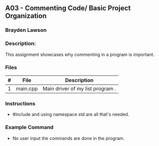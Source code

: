 ## A03 - Commenting Code/ Basic Project Organization
### Brayden Lawson
### Description:

This assignment showcases why commenting in a program is important.

### Files

|   #   | File     | Description                      |
| :---: | -------- | -------------------------------- |
|   1   | main.cpp | Main driver of my list program . |


### Instructions

- #include <iostream> and using namespace std are all that's needed.

### Example Command

- No user input the commands are done in the program.
